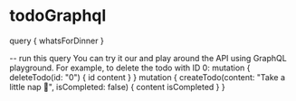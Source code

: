 # todoGraphql
query {
whatsForDinner
}

-- run this query
You can try it our and play around the API using GraphQL playground. For example, to delete the todo with ID 0:
mutation {
deleteTodo(id: "0") {
id
content
}
}
mutation {
createTodo(content: "Take a little nap 🛌", isCompleted: false) {
content
isCompleted
}
}
